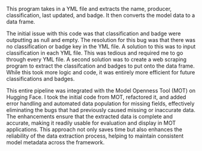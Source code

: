 This program takes in a YML file and extracts the name, producer, classification, last updated, and badge. It then converts the model data to a data frame. 

The initial issue with this code was that classification and badge were outputting as null and empty. The resolution for this bug was that there was no classification or badge key in the YML file. A solution to this was to input classification in each YML file. This was tedious and required me to go through every YML file. A second solution was to create a web scraping program to extract the classifcation and badges to put onto the data frame. While this took more logic and code, it was entirely more efficient for future classifications and badges. 

This entire pipeline was integrated with the Model Openness Tool (MOT) on Hugging Face. I took the initial code from MOT, refactored it, and added error handling and automated data population for missing fields, effectively eliminating the bugs that had previously caused missing or inaccurate data. The enhancements ensure that the extracted data is complete and accurate, making it readily usable for evaluation and display in MOT applications. This approach not only saves time but also enhances the reliability of the data extraction process, helping to maintain consistent model metadata across the framework.